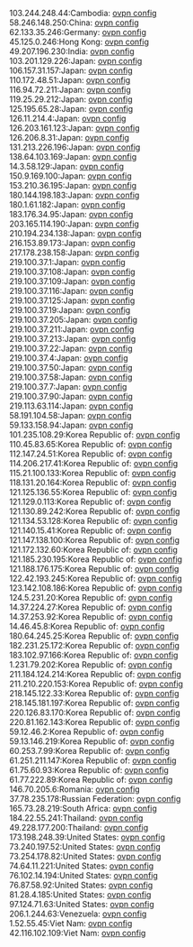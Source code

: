 103.244.248.44:Cambodia: [ovpn config](vpn/103_244_248_44.ovpn)  
58.246.148.250:China: [ovpn config](vpn/58_246_148_250.ovpn)  
62.133.35.246:Germany: [ovpn config](vpn/62_133_35_246.ovpn)  
45.125.0.246:Hong Kong: [ovpn config](vpn/45_125_0_246.ovpn)  
49.207.196.230:India: [ovpn config](vpn/49_207_196_230.ovpn)  
103.201.129.226:Japan: [ovpn config](vpn/103_201_129_226.ovpn)  
106.157.31.157:Japan: [ovpn config](vpn/106_157_31_157.ovpn)  
110.172.48.51:Japan: [ovpn config](vpn/110_172_48_51.ovpn)  
116.94.72.211:Japan: [ovpn config](vpn/116_94_72_211.ovpn)  
119.25.29.212:Japan: [ovpn config](vpn/119_25_29_212.ovpn)  
125.195.65.28:Japan: [ovpn config](vpn/125_195_65_28.ovpn)  
126.11.214.4:Japan: [ovpn config](vpn/126_11_214_4.ovpn)  
126.203.161.123:Japan: [ovpn config](vpn/126_203_161_123.ovpn)  
126.206.8.31:Japan: [ovpn config](vpn/126_206_8_31.ovpn)  
131.213.226.196:Japan: [ovpn config](vpn/131_213_226_196.ovpn)  
138.64.103.169:Japan: [ovpn config](vpn/138_64_103_169.ovpn)  
14.3.58.129:Japan: [ovpn config](vpn/14_3_58_129.ovpn)  
150.9.169.100:Japan: [ovpn config](vpn/150_9_169_100.ovpn)  
153.210.36.195:Japan: [ovpn config](vpn/153_210_36_195.ovpn)  
180.144.198.183:Japan: [ovpn config](vpn/180_144_198_183.ovpn)  
180.1.61.182:Japan: [ovpn config](vpn/180_1_61_182.ovpn)  
183.176.34.95:Japan: [ovpn config](vpn/183_176_34_95.ovpn)  
203.165.114.190:Japan: [ovpn config](vpn/203_165_114_190.ovpn)  
210.194.234.138:Japan: [ovpn config](vpn/210_194_234_138.ovpn)  
216.153.89.173:Japan: [ovpn config](vpn/216_153_89_173.ovpn)  
217.178.238.158:Japan: [ovpn config](vpn/217_178_238_158.ovpn)  
219.100.37.1:Japan: [ovpn config](vpn/219_100_37_1.ovpn)  
219.100.37.108:Japan: [ovpn config](vpn/219_100_37_108.ovpn)  
219.100.37.109:Japan: [ovpn config](vpn/219_100_37_109.ovpn)  
219.100.37.116:Japan: [ovpn config](vpn/219_100_37_116.ovpn)  
219.100.37.125:Japan: [ovpn config](vpn/219_100_37_125.ovpn)  
219.100.37.19:Japan: [ovpn config](vpn/219_100_37_19.ovpn)  
219.100.37.205:Japan: [ovpn config](vpn/219_100_37_205.ovpn)  
219.100.37.211:Japan: [ovpn config](vpn/219_100_37_211.ovpn)  
219.100.37.213:Japan: [ovpn config](vpn/219_100_37_213.ovpn)  
219.100.37.22:Japan: [ovpn config](vpn/219_100_37_22.ovpn)  
219.100.37.4:Japan: [ovpn config](vpn/219_100_37_4.ovpn)  
219.100.37.50:Japan: [ovpn config](vpn/219_100_37_50.ovpn)  
219.100.37.58:Japan: [ovpn config](vpn/219_100_37_58.ovpn)  
219.100.37.7:Japan: [ovpn config](vpn/219_100_37_7.ovpn)  
219.100.37.90:Japan: [ovpn config](vpn/219_100_37_90.ovpn)  
219.113.63.114:Japan: [ovpn config](vpn/219_113_63_114.ovpn)  
58.191.104.58:Japan: [ovpn config](vpn/58_191_104_58.ovpn)  
59.133.158.94:Japan: [ovpn config](vpn/59_133_158_94.ovpn)  
101.235.108.29:Korea Republic of: [ovpn config](vpn/101_235_108_29.ovpn)  
110.45.83.65:Korea Republic of: [ovpn config](vpn/110_45_83_65.ovpn)  
112.147.24.51:Korea Republic of: [ovpn config](vpn/112_147_24_51.ovpn)  
114.206.217.41:Korea Republic of: [ovpn config](vpn/114_206_217_41.ovpn)  
115.21.100.133:Korea Republic of: [ovpn config](vpn/115_21_100_133.ovpn)  
118.131.20.164:Korea Republic of: [ovpn config](vpn/118_131_20_164.ovpn)  
121.125.136.55:Korea Republic of: [ovpn config](vpn/121_125_136_55.ovpn)  
121.129.0.113:Korea Republic of: [ovpn config](vpn/121_129_0_113.ovpn)  
121.130.89.242:Korea Republic of: [ovpn config](vpn/121_130_89_242.ovpn)  
121.134.53.128:Korea Republic of: [ovpn config](vpn/121_134_53_128.ovpn)  
121.140.15.41:Korea Republic of: [ovpn config](vpn/121_140_15_41.ovpn)  
121.147.138.100:Korea Republic of: [ovpn config](vpn/121_147_138_100.ovpn)  
121.172.132.60:Korea Republic of: [ovpn config](vpn/121_172_132_60.ovpn)  
121.185.230.195:Korea Republic of: [ovpn config](vpn/121_185_230_195.ovpn)  
121.188.176.175:Korea Republic of: [ovpn config](vpn/121_188_176_175.ovpn)  
122.42.193.245:Korea Republic of: [ovpn config](vpn/122_42_193_245.ovpn)  
123.142.108.186:Korea Republic of: [ovpn config](vpn/123_142_108_186.ovpn)  
124.5.231.20:Korea Republic of: [ovpn config](vpn/124_5_231_20.ovpn)  
14.37.224.27:Korea Republic of: [ovpn config](vpn/14_37_224_27.ovpn)  
14.37.253.92:Korea Republic of: [ovpn config](vpn/14_37_253_92.ovpn)  
14.46.45.8:Korea Republic of: [ovpn config](vpn/14_46_45_8.ovpn)  
180.64.245.25:Korea Republic of: [ovpn config](vpn/180_64_245_25.ovpn)  
182.231.25.172:Korea Republic of: [ovpn config](vpn/182_231_25_172.ovpn)  
183.102.97.166:Korea Republic of: [ovpn config](vpn/183_102_97_166.ovpn)  
1.231.79.202:Korea Republic of: [ovpn config](vpn/1_231_79_202.ovpn)  
211.184.124.214:Korea Republic of: [ovpn config](vpn/211_184_124_214.ovpn)  
211.210.220.153:Korea Republic of: [ovpn config](vpn/211_210_220_153.ovpn)  
218.145.122.33:Korea Republic of: [ovpn config](vpn/218_145_122_33.ovpn)  
218.145.181.197:Korea Republic of: [ovpn config](vpn/218_145_181_197.ovpn)  
220.126.83.170:Korea Republic of: [ovpn config](vpn/220_126_83_170.ovpn)  
220.81.162.143:Korea Republic of: [ovpn config](vpn/220_81_162_143.ovpn)  
59.12.46.2:Korea Republic of: [ovpn config](vpn/59_12_46_2.ovpn)  
59.13.146.219:Korea Republic of: [ovpn config](vpn/59_13_146_219.ovpn)  
60.253.7.99:Korea Republic of: [ovpn config](vpn/60_253_7_99.ovpn)  
61.251.211.147:Korea Republic of: [ovpn config](vpn/61_251_211_147.ovpn)  
61.75.60.93:Korea Republic of: [ovpn config](vpn/61_75_60_93.ovpn)  
61.77.222.89:Korea Republic of: [ovpn config](vpn/61_77_222_89.ovpn)  
146.70.205.6:Romania: [ovpn config](vpn/146_70_205_6.ovpn)  
37.78.235.178:Russian Federation: [ovpn config](vpn/37_78_235_178.ovpn)  
165.73.28.219:South Africa: [ovpn config](vpn/165_73_28_219.ovpn)  
184.22.55.241:Thailand: [ovpn config](vpn/184_22_55_241.ovpn)  
49.228.177.200:Thailand: [ovpn config](vpn/49_228_177_200.ovpn)  
173.198.248.39:United States: [ovpn config](vpn/173_198_248_39.ovpn)  
73.240.197.52:United States: [ovpn config](vpn/73_240_197_52.ovpn)  
73.254.178.82:United States: [ovpn config](vpn/73_254_178_82.ovpn)  
74.64.11.221:United States: [ovpn config](vpn/74_64_11_221.ovpn)  
76.102.14.194:United States: [ovpn config](vpn/76_102_14_194.ovpn)  
76.87.58.92:United States: [ovpn config](vpn/76_87_58_92.ovpn)  
81.28.4.185:United States: [ovpn config](vpn/81_28_4_185.ovpn)  
97.124.71.63:United States: [ovpn config](vpn/97_124_71_63.ovpn)  
206.1.244.63:Venezuela: [ovpn config](vpn/206_1_244_63.ovpn)  
1.52.55.45:Viet Nam: [ovpn config](vpn/1_52_55_45.ovpn)  
42.116.102.109:Viet Nam: [ovpn config](vpn/42_116_102_109.ovpn)  
